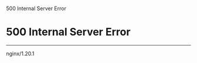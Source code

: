500 Internal Server Error




500 Internal Server Error
=========================



---

nginx/1.20.1
